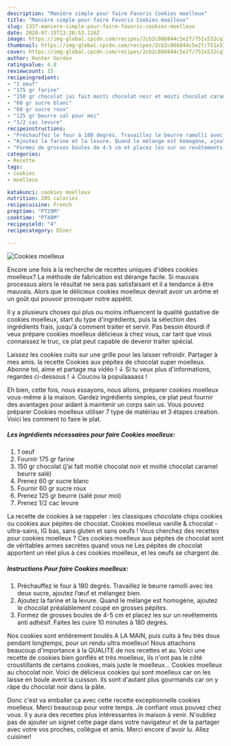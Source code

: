 ```yaml
---
description: "Manière simple pour faire Favoris Cookies moelleux"
title: "Manière simple pour faire Favoris Cookies moelleux"
slug: 1337-maniere-simple-pour-faire-favoris-cookies-moelleux
date: 2020-07-15T13:20:53.116Z
image: https://img-global.cpcdn.com/recipes/2cb2c866844c5e2f/751x532cq70/cookies-moelleux-photo-principale-de-la-recette.jpg
thumbnail: https://img-global.cpcdn.com/recipes/2cb2c866844c5e2f/751x532cq70/cookies-moelleux-photo-principale-de-la-recette.jpg
cover: https://img-global.cpcdn.com/recipes/2cb2c866844c5e2f/751x532cq70/cookies-moelleux-photo-principale-de-la-recette.jpg
author: Hunter Gordon
ratingvalue: 4.8
reviewcount: 15
recipeingredient:
- "1 oeuf"
- "175 gr farine"
- "150 gr chocolat jai fait moiti chocolat noir et moiti chocolat caramel beurre sal"
- "60 gr sucre blanc"
- "60 gr sucre roux"
- "125 gr beurre sal pour moi"
- "1/2 cac levure"
recipeinstructions:
- "Préchauffez le four à 180 degrés. Travaillez le beurre ramolli avec les deux sucre, ajoutez l’œuf et mélangez bien."
- "Ajoutez la farine et la levure. Quand le mélange est homogène, ajoutez le chocolat préalablement coupé en grosses pépites."
- "Formez de grosses boules de 4-5 cm et placez les sur un revêtements anti adhésif. Faites les cuire 10 minutes à 180 degrés."
categories:
- Recette
tags:
- cookies
- moelleux

katakunci: cookies moelleux 
nutrition: 205 calories
recipecuisine: French
preptime: "PT29M"
cooktime: "PT40M"
recipeyield: "4"
recipecategory: Dîner

---
```



![Cookies moelleux](https://img-global.cpcdn.com/recipes/2cb2c866844c5e2f/751x532cq70/cookies-moelleux-photo-principale-de-la-recette.jpg)

Encore une fois à la recherche de recettes uniques d'idées cookies moelleux? La méthode de fabrication est dérange facile. Si mauvais processus alors le résultat ne sera pas satisfaisant et il a tendance à être mauvais. Alors que le délicieux cookies moelleux devrait avoir un arôme et un goût qui pouvoir provoquer notre appétit.

Il y a plusieurs choses qui plus ou moins influencent la qualité gustative de cookies moelleux, start du type d'ingrédients, puis la sélection des ingrédients frais, jusqu'à comment traiter et servir. Pas besoin étourdi if veux prépare cookies moelleux délicieux à chez vous, car tant que vous connaissez le truc, ce plat peut capable de devenir traiter spécial.

Laissez les cookies cuits sur une grille pour les laisser refroidir. Partager à mes amis. la recette Cookies aux pépites de chocolat super moelleux. Abonne toi, aime et partage ma vidéo ! ↓ Si tu veux plus d&#39;informations, regardes ci-dessous ! ↓ Coucou la populaaaass !


Eh bien, cette fois, nous essayons, nous allons, préparer cookies moelleux vous-même à la maison. Gardez ingrédients simples, ce plat peut fournir des avantages pour aidant à maintenir un corps sain us. Vous pouvez préparer Cookies moelleux utiliser 7 type de matériau et 3 étapes création. Voici les comment to faire le plat.

<!--inarticleads1-->

##### Les ingrédients nécessaires pour faire Cookies moelleux:

1.  1 oeuf
1. Fournir 175 gr farine
1.  150 gr chocolat (j’ai fait moitié chocolat noir et moitié chocolat caramel beurre salé)
1. Prenez 60 gr sucre blanc
1. Fournir 60 gr sucre roux
1. Prenez 125 gr beurre (salé pour moi)
1. Prenez 1/2 cac levure


La recette de cookies à se rappeler : les classiques chocolate chips cookies ou cookies aux pépites de chocolat. Cookies moelleux vanille &amp; chocolat - ultra-sains, IG bas, sans gluten et sans oeufs ! Vous cherchez des recettes pour cookies moelleux ? Ces cookies moelleux aux pépites de chocolat sont de véritables armes secrètes quand vous ne Les pépites de chocolat apportent un réel plus à ces cookies moelleux, et les oeufs se chargent de. 

<!--inarticleads2-->

##### Instructions Pour faire Cookies moelleux:

1. Préchauffez le four à 180 degrés. Travaillez le beurre ramolli avec les deux sucre, ajoutez l’œuf et mélangez bien.
1. Ajoutez la farine et la levure. Quand le mélange est homogène, ajoutez le chocolat préalablement coupé en grosses pépites.
1. Formez de grosses boules de 4-5 cm et placez les sur un revêtements anti adhésif. Faites les cuire 10 minutes à 180 degrés.


Nos cookies sont entièrement boulés A LA MAIN, puis cuits à feu très doux pendant longtemps, pour un rendu ultra moelleux! Nous attachons beaucoup d&#39;importance à la QUALITE de nos recettes et au. Voici une recette de cookies bien gonflés et très moelleux, ils n&#39;ont pas le côté croustillants de certains cookies, mais juste le moelleux… Cookies moelleux au chocolat noir. Voici de délicieux cookies qui sont moelleux car on les laisse en boule avent la cuisson. Ils sont d&#39;autant plus gourmands car on y râpe du chocolat noir dans la pâte. 


Donc c'est va emballer ça avec cette recette exceptionnelle cookies moelleux. Merci beaucoup pour votre temps. Je confiant vous pouvez chez vous. Il y aura des recettes plus  intéressantes in maison à venir. N'oubliez pas de ajouter un signet cette page dans votre navigateur et de la partager avec votre vos proches, collègue et amis. Merci encore d'avoir lu. Allez cuisiner!
